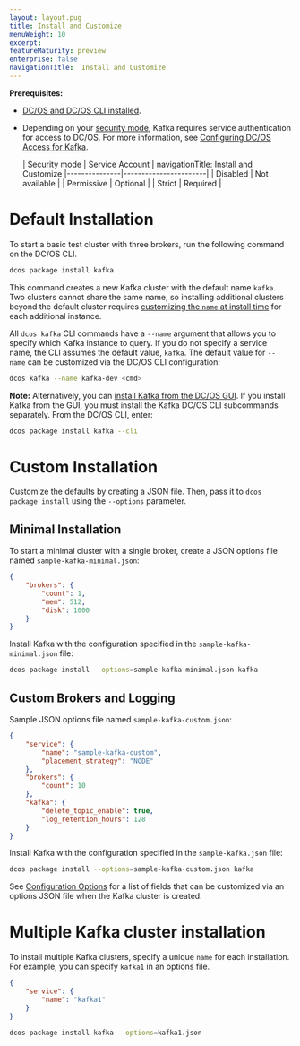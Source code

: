 ```yaml
---
layout: layout.pug
title: Install and Customize
menuWeight: 10
excerpt:
featureMaturity: preview
enterprise: false
navigationTitle:  Install and Customize
---
```


<!-- This source repo for this topic is https://github.com/mesosphere/dcos-kafka-service -->




**Prerequisites:**

- [DC/OS and DC/OS CLI installed](/docs/1.9/installing/).
- Depending on your [security mode](/docs/1.9/overview/security/security-modes/), Kafka requires service authentication for access to DC/OS. For more information, see [Configuring DC/OS Access for Kafka](https://docs.mesosphere.com/service-docs/kafka/kafka-auth/).
  
  | Security mode | Service Account |
navigationTitle:  Install and Customize
  |---------------|-----------------------|
  | Disabled      | Not available   |
  | Permissive    | Optional   |
  | Strict        | Required |

# Default Installation
To start a basic test cluster with three brokers, run the following command on the DC/OS CLI. 

```bash
dcos package install kafka
```

This command creates a new Kafka cluster with the default name `kafka`. Two clusters cannot share the same name, so installing additional clusters beyond the default cluster requires [customizing the `name` at install time][4] for each additional instance.

All `dcos kafka` CLI commands have a `--name` argument that allows you to specify which Kafka instance to query. If you do not specify a service name, the CLI assumes the default value, `kafka`. The default value for `--name` can be customized via the DC/OS CLI configuration:

```bash
dcos kafka --name kafka-dev <cmd>
```
    
**Note:** Alternatively, you can [install Kafka from the DC/OS GUI](/docs/1.9/usage/managing-services/install/). If you install Kafka from the GUI, you must install the Kafka DC/OS CLI subcommands separately. From the DC/OS CLI, enter:

```bash
dcos package install kafka --cli
```
    
<a name="custom-installation"></a>
# Custom Installation
Customize the defaults by creating a JSON file. Then, pass it to `dcos package install` using the `--options` parameter.

## Minimal Installation
To start a minimal cluster with a single broker, create a JSON options file named `sample-kafka-minimal.json`:

```json
{
    "brokers": {
        "count": 1,
        "mem": 512,
        "disk": 1000
    }
}
``` 

Install Kafka with the  configuration specified in the `sample-kafka-minimal.json` file:

```bash
dcos package install --options=sample-kafka-minimal.json kafka
```

## Custom Brokers and Logging 
Sample JSON options file named `sample-kafka-custom.json`:

```json
{
    "service": {
        "name": "sample-kafka-custom",
        "placement_strategy": "NODE"
    },
    "brokers": {
        "count": 10
    },
    "kafka": {
        "delete_topic_enable": true,
        "log_retention_hours": 128
    }
}
```   

Install Kafka with the configuration specified in the `sample-kafka.json` file:

```bash
dcos package install --options=sample-kafka-custom.json kafka
```

See [Configuration Options][6] for a list of fields that can be customized via an options JSON file when the Kafka cluster is created.

# Multiple Kafka cluster installation
To install multiple Kafka clusters, specify a unique `name` for each installation. For example, you can specify `kafka1` in an options file.

```json
{
    "service": {
        "name": "kafka1"
    }
}
```
    
```bash
dcos package install kafka --options=kafka1.json
```

[4]: #custom-installation
[5]: https://github.com/mesosphere/dcos-vagrant
[6]: /docs/1.9/usage/service-guides/kafka/configure#configuration-options
